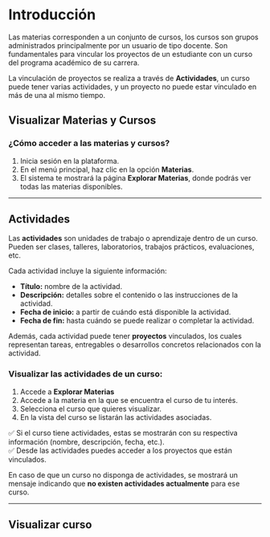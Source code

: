 # Introducción

Las materias corresponden a un conjunto de cursos, los cursos son grupos administrados principalmente por un usuario de tipo docente. Son fundamentales para vincular los proyectos de un estudiante con un curso del programa académico de su carrera.

La vinculación de proyectos se realiza a través de **Actividades**, un curso puede tener varias actividades, y un proyecto no puede estar vinculado en más de una al mismo tiempo.

## Visualizar Materias y Cursos

### ¿Cómo acceder a las materias y cursos?

1. Inicia sesión en la plataforma.
2. En el menú principal, haz clic en la opción **Materias**.
3. El sistema te mostrará la página **Explorar Materias**, donde podrás ver todas las materias disponibles.

---

## Actividades

Las **actividades** son unidades de trabajo o aprendizaje dentro de un curso.  
Pueden ser clases, talleres, laboratorios, trabajos prácticos, evaluaciones, etc.

Cada actividad incluye la siguiente información:

- **Título:** nombre de la actividad.  
- **Descripción:** detalles sobre el contenido o las instrucciones de la actividad.  
- **Fecha de inicio:** a partir de cuándo está disponible la actividad.  
- **Fecha de fin:** hasta cuándo se puede realizar o completar la actividad.

Además, cada actividad puede tener **proyectos** vinculados, los cuales representan tareas, entregables o desarrollos concretos relacionados con la actividad.


### Visualizar las actividades de un curso:

1. Accede a **Explorar Materias**
2. Accede a la materia en la que se encuentra el curso de tu interés.
3. Selecciona el curso que quieres visualizar.
4. En la vista del curso se listarán las actividades asociadas.

✅ Si el curso tiene actividades, estas se mostrarán con su respectiva información (nombre, descripción, fecha, etc.).  
✅ Desde las actividades puedes acceder a los proyectos que están vinculados.

En caso de que un curso no disponga de actividades, se mostrará un mensaje indicando que **no existen actividades actualmente** para ese curso.


---

## Visualizar curso
